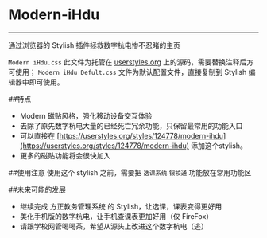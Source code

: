 # Modern-iHdu
---
通过浏览器的 Stylish 插件拯救数字杭电惨不忍睹的主页

`Modern iHdu.css` 此文件为托管在 [userstyles.org](https://userstyles.org) 上的源码，需要替换注释后方可使用；
`Modern iHdu Defult.css` 文件为默认配置文件，直接复制到 Stylish 编辑器中即可使用。

##特点
- Modern 磁贴风格，强化移动设备交互体验
- 去除了原先数字杭电大量的已经死亡冗余功能，只保留最常用的功能入口
- 可以直接在 [https://userstyles.org/styles/124778/modern-ihdu](https://userstyles.org/styles/124778/modern-ihdu) 添加这个stylish。
- 更多的磁贴功能将会很快加入

##使用注意
使用这个 stylish 之前，需要把 `选课系统` `银校通` 功能放在常用功能区

##未来可能的发展
- 继续完成 方正教务管理系统 的 Stylish，让选课，课表变得更好用
- 美化手机版的数字杭电，让手机查课表更加好用（仅 FireFox）
- 请跟学校网管喝喝茶，希望从源头上改进这个数字杭电（逃）
